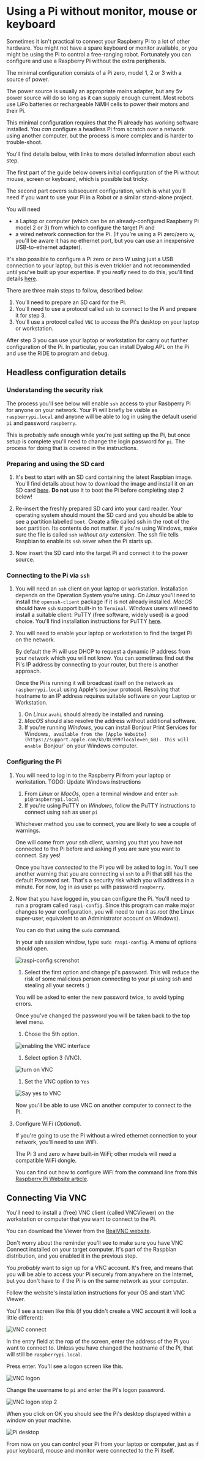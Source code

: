 # Using a Pi without monitor, mouse or keyboard

Sometimes it isn't practical to connect your Raspberry Pi to a lot of other hardware. 
You might not have a spare keyboard or monitor available, or you might be using the Pi
to control a free-ranging robot. Fortunately you can configure and use a Raspberry Pi without the extra peripherals.

The minimal configuration consists of a Pi zero, model 1, 2 or 3 with a source of power.

The power source is usually an appropriate mains adapter, but any 5v power source will do so long as it can supply
enough current. Most robots use LiPo batteries or rechargeable NiMH cells to power their motors and their Pi.

This minimal configuration requires that the Pi already has working software installed.
You *can* configure a headless Pi from scratch over a network using another computer,
but the process is more complex and is harder to trouble-shoot.

You'll find details below, with links to more detailed information about each step.

The first part of the guide below covers initial configuration of the Pi without mouse,
screen or keyboard, which is possible but tricky.

The second part covers subsequent configuration, which is what you'll need if you want to use your Pi in a Robot or
a similar stand-alone project.
 
You will need
* a Laptop or computer (which can be an already-configured Raspberry Pi model 2 or 3) from which to configure the
target Pi and 
* a wired network connection for the Pi. (If you're using a Pi zero/zero w, you'll be aware it has no ethernet port,
but you can use an inexpensive USB-to-ethernet adapter).

It's also possible to configure a Pi zero or zero W using just a USB connection to your laptop, but this is even
trickier and not recommended until you've built up your expertise. If you *really* need to do this, you'll find details
[here](http://blog.gbaman.info/?p=699). 

There are three main steps to follow, described below:
1. You'll need to prepare an SD card for the Pi.
1. You'll need to use a protocol called ```ssh``` to connect to the Pi and prepare it for step 3.
1. You'll use a protocol called ```VNC``` to access the Pi's desktop on your laptop or workstation.

After step 3 you can use your laptop or workstation for carry out further configuration of the Pi.
In particular, you can install Dyalog APL on the Pi and use the RIDE to program and debug.

## Headless configuration details

### Understanding the security risk

The process you'll see below will enable `ssh` access to your Rasbperry Pi for anyone on your network.
Your Pi will briefly be visible as `raspberrypi.local` and anyone will be able to log in
using the default userid `pi` and password `raspberry`.

This is probably safe enough while you're just setting up the Pi, but once setup is complete
you'll need to change the login password for `pi`. The process for doing that is covered in the
instructions.

### Preparing and using the SD card

1. It's best to start with an SD card containing the latest Raspbian image. You'll find details about how to download the
image and install it on an SD card [here](https://www.raspberrypi.org/downloads/raspbian/).
**Do not** use it to boot the Pi before completing step 2 below!

1. Re-insert the freshly prepared SD card into your card reader.
Your operating system should mount the SD card and you should be able to see a partition labelled ```boot```.
Create a file called ssh in the root of the `boot` partition. Its contents do not matter.
If you're using Windows, make sure the file is called `ssh` *without any extension*.
The ssh file tells Raspbian to enable its `ssh` sever when the Pi starts up.

1. Now insert the SD card into the target Pi and connect it to the power source.

### Connecting to the Pi via ```ssh```

1. You will need an ```ssh``` client on your laptop or workstation. Installation depends on the Operation System you're
using. *On Linux* you'll need to install the ```openssh-client``` package if it is not already installed. *MacOS* should have
```ssh``` support built-in to ```Terminal```. *Windows* users will need to install a suitable client: PuTTY
(free software, widely used) is a good choice. You'll find installation instructions for PuTTY
[here](https://www.chiark.greenend.org.uk/~sgtatham/putty/latest.html).

1. You will need to enable your laptop or workstation to find the target Pi on the network.

    By default the Pi will use DHCP to request a dynamic IP address from your network which you will not know. You can sometimes find out
the Pi's IP address by connecting to your router, but there is another approach.
    
    Once the Pi is running it will broadcast itself on the network as `raspberrypi.local` using Apple's
`bonjour` protocol. Resolving that hostname to an IP address requires suitable software on your Laptop or Workstation.

    1. On *Linux* `avahi` should already be installed and running.
    1. *MacOS* should also resolve the address without additional software.
    1. If you're running *Windows*, you can install Bonjour Print Services for Windows`, available from the
[Apple Website](https://support.apple.com/kb/DL999?locale=en_GB). This will enable `Bonjour` on your Windows computer.

### Configuring the Pi

1. You will need to log in to the Raspberry Pi from your laptop or workstation. TODO: Update Windows instructions

    1. From *Linux* or *MacOs*, open a terminal window and enter ```ssh pi@raspberrypi.local```
    1. If you're using PuTTY on *Windows*, follow the PuTTY instructions to connect using ssh as user ```pi``` 
    
    Whichever method you use to connect, you are likely to see a couple of warnings.
    
    One will come from your ssh client, warning you that you have not connected to the Pi
    before and asking if you are sure you want to connect. Say yes!
    
    Once you have *connected* to the Pi you will be asked to log in. You'll see another warning that
    you are connecting vi `ssh` to a Pi that still has the default Password set. That's a security
    risk which you will address in a minute. For now, log in as user `pi` with password
    `raspberry`.
    
1. Now that you have logged in, you can configure the Pi. You'll need to run a
program called `raspi-config`. Since this program can make major changes to your configuration, you will need to run
it as *root* (the Linux super-user, equivalent to an Administrator account on Windows).

    You can do that using the `sudo` command.
    
    In your ssh session window, type `sudo raspi-config`. A menu of options should open.
    
    ![raspi-config screnshot](images/raspi-config.png)
    
    1. Select the first option and change pi's password. This will reduce the risk of some malicious person
    connecting to your pi using ssh and stealing all your secrets :)
    
    You will be asked to enter the new password twice, to avoid typing errors.
    
    Once you've changed the password you will be taken back to the top level menu.
    
    1. Chose the 5th option. 
    
    ![enabling the VNC interface](images/option5.png)
    
    1. Select option 3 (VNC).
    
     ![turn on VNC](images/vnc-enabling.png)
    
    1. Set the VNC option to `Yes`
    
    ![Say yes to VNC](images/yes-to-vnc.png)
    
    Now you'll be able to use VNC on another computer to connect to the PI.
    
1. Configure WiFi (*Optional*).

    If you're going to use the Pi without a wired ethernet connection to your network, you'll need to use WiFi.

    The Pi 3 and zero w have built-in WiFi; other models will need a compatible WiFi dongle.

    You can find out how to configure WiFi from the command line from this
[Raspberry Pi Website article](https://www.raspberrypi.org/documentation/configuration/wireless/wireless-cli.md).
    

## Connecting Via VNC

You'll need to install a (free) VNC client (called VNCViewer) on the workstation or computer that you want to connect
to the Pi.

You can download the Viewer from the [RealVNC website](https://www.realvnc.com/en/connect/download/viewer/).

Don't worry about the reminder you'll see to make sure you have VNC Connect installed on your target computer.
It's part of the Raspbian distribution, and you enabled it in the previous step.

You *probably* want to sign up for a VNC account. It's free, and means that you will be able
to access your Pi securely from anywhere on the Internet, but you don't have to if the Pi is
on the same network as your computer.

Follow the website's installation instructions for your OS and start VNC Viewer.

You'll see a screen like this (if you didn't create a VNC account it will look a little different):

 
![VNC connect](images/vnc-chose-host.png)
 
In the entry field at the rop of the screen, enter the address of the Pi you want to
connect to. Unless you have changed the hostname of the Pi, that will still be `raspberrypi.local`. 

Press enter. You'll see a logon screen like this.

![VNC logon](images/vnc-logon-1.png)

Change the username to `pi` and enter the Pi's logon password.

![VNC logon step 2](images/vnc-logon-2.png)

When you click on OK you should see the Pi's desktop displayed within a window on
your machine.

![Pi desktop](images/pi-desktop.png)

From now on you can control your Pi from your laptop or computer, just as if your keyboard, mouse and
monitor were connected to the Pi itself. 


